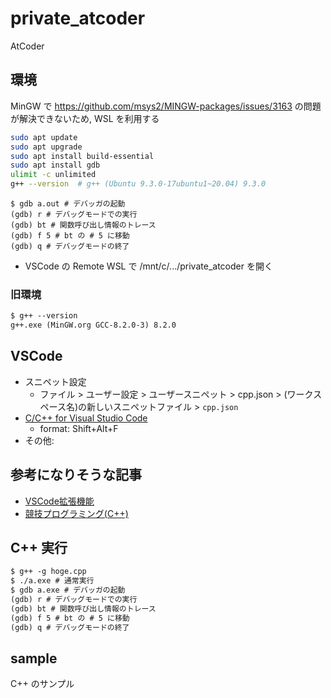 # private_atcoder

AtCoder

## 環境

MinGW で https://github.com/msys2/MINGW-packages/issues/3163 の問題が解決できないため, WSL を利用する

```bash
sudo apt update
sudo apt upgrade
sudo apt install build-essential
sudo apt install gdb
ulimit -c unlimited
g++ --version  # g++ (Ubuntu 9.3.0-17ubuntu1~20.04) 9.3.0
```

```
$ gdb a.out # デバッガの起動
(gdb) r # デバッグモードでの実行
(gdb) bt # 関数呼び出し情報のトレース
(gdb) f 5 # bt の # 5 に移動
(gdb) q # デバッグモードの終了
```

- VSCode の Remote WSL で /mnt/c/.../private_atcoder を開く

### 旧環境

```txt
$ g++ --version
g++.exe (MinGW.org GCC-8.2.0-3) 8.2.0
```

## VSCode

- スニペット設定
  - ファイル > ユーザー設定 > ユーザースニペット > cpp.json > (ワークスペース名)の新しいスニペットファイル > `cpp.json`
- [C/C++ for Visual Studio Code](https://marketplace.visualstudio.com/items?itemName=ms-vscode.cpptools)
  - format: Shift+Alt+F
- その他:

## 参考になりそうな記事

- [VSCode拡張機能](https://qiita.com/AokabiC/items/af685bfd205dda44ec45)
- [競技プログラミング(C++)](https://koturn.hatenablog.com/entry/2018/07/29/180000)

## C++ 実行

```txt
$ g++ -g hoge.cpp
$ ./a.exe # 通常実行
$ gdb a.exe # デバッガの起動
(gdb) r # デバッグモードでの実行
(gdb) bt # 関数呼び出し情報のトレース
(gdb) f 5 # bt の # 5 に移動
(gdb) q # デバッグモードの終了
```

## sample

C++ のサンプル
